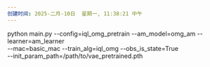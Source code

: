```yaml
---
创建时间: 2025-二月-10日  星期一, 11:38:21 中午
---
```

python main.py --config=iql_omg_pretrain --am_model=omg_am --learner=am_learner \
--mac=basic_mac --train_alg=iql_omg --obs_is_state=True \
--init_param_path=/path/to/vae_pretrained.pth
